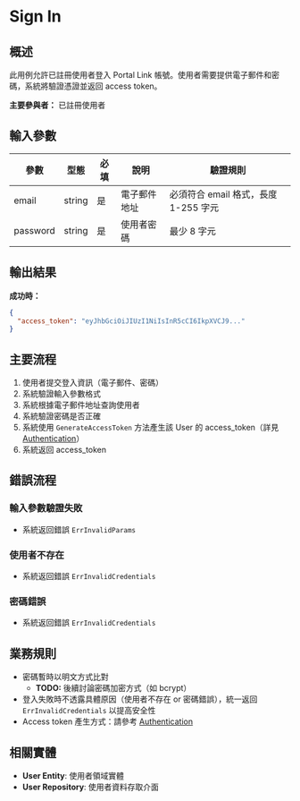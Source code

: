 # Sign In

## 概述

此用例允許已註冊使用者登入 Portal Link 帳號。使用者需要提供電子郵件和密碼，系統將驗證憑證並返回 access token。

**主要參與者：** 已註冊使用者

## 輸入參數

| 參數 | 型態 | 必填 | 說明 | 驗證規則 |
|------|------|------|------|----------|
| email | string | 是 | 電子郵件地址 | 必須符合 email 格式，長度 1-255 字元 |
| password | string | 是 | 使用者密碼 | 最少 8 字元 |

## 輸出結果

**成功時：**
```json
{
  "access_token": "eyJhbGciOiJIUzI1NiIsInR5cCI6IkpXVCJ9..."
}
```

## 主要流程

1. 使用者提交登入資訊（電子郵件、密碼）
2. 系統驗證輸入參數格式
3. 系統根據電子郵件地址查詢使用者
4. 系統驗證密碼是否正確
5. 系統使用 `GenerateAccessToken` 方法產生該 User 的 access_token（詳見 [Authentication](../../../auth.md)）
6. 系統返回 access_token

## 錯誤流程

### 輸入參數驗證失敗
- 系統返回錯誤 `ErrInvalidParams`

### 使用者不存在
- 系統返回錯誤 `ErrInvalidCredentials`

### 密碼錯誤
- 系統返回錯誤 `ErrInvalidCredentials`

## 業務規則

- 密碼暫時以明文方式比對
  - **TODO:** 後續討論密碼加密方式（如 bcrypt）
- 登入失敗時不透露具體原因（使用者不存在 or 密碼錯誤），統一返回 `ErrInvalidCredentials` 以提高安全性
- Access token 產生方式：請參考 [Authentication](../../../auth.md)

## 相關實體

- **User Entity**: 使用者領域實體
- **User Repository**: 使用者資料存取介面
